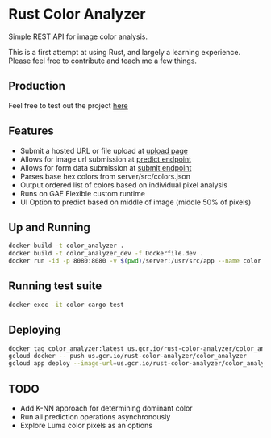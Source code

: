 # Rust Color Analyzer
Simple REST API for image color analysis.

This is a first attempt at using Rust, and largely a learning experience. Please feel free to contribute and teach me a few things.

## Production
Feel free to test out the project [here](https://rust-color-analyzer.appspot.com/upload)

## Features
- Submit a hosted URL or file upload at [upload page](https://rust-color-analyzer.appspot.com/upload)
- Allows for image url submission at [predict endpoint](https://rust-color-analyzer.appspot.com/predict)
- Allows for form data submission at [submit endpoint](https://rust-color-analyzer.appspot.com/submit)
- Parses base hex colors from server/src/colors.json
- Output ordered list of colors based on individual pixel analysis
- Runs on GAE Flexible custom runtime
- UI Option to predict based on middle of image (middle 50% of pixels)

## Up and Running
```bash
docker build -t color_analyzer .
docker build -t color_analyzer_dev -f Dockerfile.dev .
docker run -id -p 8080:8080 -v $(pwd)/server:/usr/src/app --name color color_analyzer_dev
```

## Running test suite
```bash
docker exec -it color cargo test
```

## Deploying
```bash
docker tag color_analyzer:latest us.gcr.io/rust-color-analyzer/color_analyzer
gcloud docker -- push us.gcr.io/rust-color-analyzer/color_analyzer
gcloud app deploy --image-url=us.gcr.io/rust-color-analyzer/color_analyzer app.yaml
```

## TODO
- Add K-NN approach for determining dominant color
- Run all prediction operations asynchronously
- Explore Luma color pixels as an options
